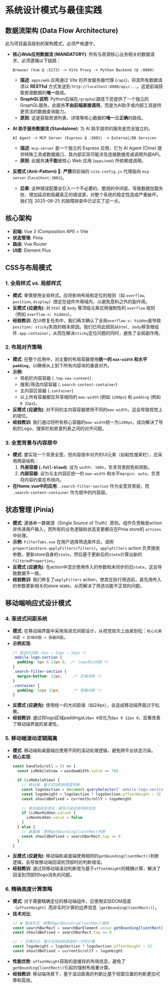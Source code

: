 # 系统设计模式与最佳实践

## 数据流架构 (Data Flow Architecture)

此为项目最高级别的架构模式，必须严格遵守。

-   **核心Web应用数据流 (MANDATORY)**: 所有与房源核心业务相关的数据请求，必须遵循以下链路：
    ```
    Browser (Vue @ :5173) -> Vite Proxy -> Python Backend (@ :8000)
    ```
    -   **描述**: `apps/web` 应用通过 Vite 的开发服务器代理 (`/api`)，将其所有数据请求以 **RESTful** 方式发送到 `http://localhost:8000/api/...`。这是前端获取房源数据的**唯一**路径。
    -   **GraphQL说明**: Python后端在`/graphql`路径下还提供了一个独立的GraphQL服务。此服务**不由前端直接调用**，而是为AI助手或内部工具提供更灵活的数据查询能力。
    -   **原则**: 这是获取房源列表、详情等核心数据的**唯一**且**正确**的路径。

-   **AI 助手服务数据流 (Standalone)**: 为 AI 助手提供的服务是完全独立的。
    ```
    AI Agent -> MCP Server (Express @ :3001) -> External/DB Services
    ```
    -   **描述**: `mcp-server` 是一个独立的 Express 应用，它为 AI Agent (Cline) 提供特殊工具或数据接口，其内部实现可能涉及连接数据库或调用外部API。
    -   **原则**: 此服务**决不能**被核心 Web 应用 (`apps/web`) 所依赖或调用。

-   **反模式 (Anti-Pattern) 🚨**: **严禁**将前端的 `vite.config.js` 代理指向 `mcp-server` (`localhost:3001`)。
    -   **后果**: 这种错误配置会引入一个不必要的、脆弱的中间层，导致数据加载失败、增加延迟和隐藏真正的错误源，对整个系统的稳定性造成严重破坏。我们在 2025-08-25 的故障排查中已证实了这一点。

## 核心架构

-   **前端**: Vue 3 (Composition API) + Vite
-   **状态管理**: Pinia
-   **路由**: Vue Router
-   **UI库**: Element Plus

## CSS与布局模式

### 1. 全局样式 vs. 局部样式

-   **模式**: 审慎使用全局样式。应将影响布局和定位的规则（如 `overflow`, `position`, `display`）限定在组件作用域内，以避免意料之外的副作用。
-   **反模式 (应避免)**: 对 `html` 或 `body` 等顶级元素应用强制性的 `overflow` 规则（例如 `overflow-x: hidden`）。
-   **经验教训**: 在UI修复任务中，我们再次确认了全局`overflow-x: hidden`是导致`position: sticky`失效的根本原因。我们已将此规则从`html, body`移至根组件`.app-container`，从而在解决`sticky`定位问题的同时，避免了全局副作用。

### 2. 布局对齐策略

-   **模式**: 在整个应用中，对主要的布局容器使用**统一的 `max-width` 和水平 `padding`**，以确保从上到下所有内容块的垂直对齐。
-   **示例**:
    -   导航栏内容容器 (`.top-nav-content`)
    -   搜索/筛选内容容器 (`.search-content-container`)
    -   主内容区容器 (`.container`)
    -   以上所有容器都应共享相同的 `max-width` (例如 `1200px`) 和 `padding` (例如 `0 32px`)。
-   **反模式 (应避免)**: 对不同的主内容容器使用不同的`max-width`，这会导致视觉上的错位。
-   **经验教训**: 我们通过将所有核心容器的`max-width`统一为`1200px`，成功解决了导航栏Logo、搜索栏和房源列表之间的对齐问题。

### 3. 全宽背景与内容居中

-   **模式**: 要实现一个背景全宽、但内容居中对齐的UI元素（如粘性搜索栏），应采用两层结构：
    1.  **外层容器 (`.full-bleed`)**: 设为 `width: 100%`，负责背景颜色和阴影。
    2.  **内层容器**: 设为与主内容区统一的 `max-width` 和水平`margin: auto`，负责将内容约束在布局内。
-   **在Home.vue中的应用**: `.search-filter-section` 作为全宽背景层，而 `.search-content-container` 作为居中的内容层。

## 状态管理 (Pinia)

-   **模式**: 遵循单一数据源（Single Source of Truth）原则。组件负责触发action并传递用户输入，而所有的业务逻辑和状态变更都应在Pinia store的 `actions` 中处理。
-   **示例**: `FilterTabs.vue` 在用户选择筛选条件后，调用 `propertiesStore.applyFilters(filters)`。`applyFilters` action 负责接收参数，更新store自身的`state`，然后基于更新后的`state`计算出新的`filteredProperties`。
-   **反模式 (应避免)**: 在action中混合使用传入的参数和未同步的旧`state`，这会导致数据不一致。
-   **经验教训**: 我们修复了`applyFilters` action，使其在执行筛选前，首先用传入的参数更新相关的store state，从而解决了筛选功能不正常的问题。

## 移动端响应式设计模式

### 4. 渐进式间距系统

-   **模式**: 在移动端界面中采用渐进式间距设计，从视觉层次上由紧到松：`核心元素间距 < 区域间距 < 容器间距`。
-   **示例实现**:
    ```css
    /* 渐进式间距：8px → 12px → 16px */
    .mobile-logo-section {
      padding: 8px 0 12px 0;  /* logo核心间距 */
    }
    .search-filter-section {
      margin-bottom: 12px;     /* 区域间距 */
    }
    .container {
      padding: 16px 32px;      /* 容器间距 */
    }
    ```
-   **反模式 (应避免)**: 使用统一的大间距值（如24px），会造成移动端界面过于松散。
-   **经验教训**: 通过将logo区域padding从`16px 0`优化为`8px 0 12px 0`，显著改善了移动端界面的紧凑性。

### 5. 移动端滚动逻辑隔离

-   **模式**: 移动端和桌面端应使用不同的滚动处理逻辑，避免跨平台状态污染。
-   **核心实现**:
    ```javascript
    const handleScroll = () => {
      const isMobileView = windowWidth.value <= 768
      
      if (isMobileView) {
        // 移动端：基于实际DOM高度判断
        const logoSection = document.querySelector('.mobile-logo-section')
        const logoHeight = logoSection ? logoSection.offsetHeight : 32
        const shouldBeFixed = currentScrollY > logoHeight
        
        // 移动端状态清洁：避免污染全局导航状态
        if (isNavHidden.value) {
          isNavHidden.value = false
        }
      } else {
        // 桌面端：使用getBoundingClientRect判断
        const shouldBeFixed = searchBarRect.top <= 0
      }
    }
    ```
-   **反模式 (应避免)**: 移动端和桌面端使用相同的`getBoundingClientRect()`判断逻辑，会导致移动端回滚到顶部时的判断错误。
-   **经验教训**: 通过将移动端滚动判断改为基于`offsetHeight`的精确计算，解决了回滚到顶部时logo消失的问题。

### 6. 精确高度计算策略

-   **模式**: 对于需要精确定位的移动端组件，应使用实际DOM高度（`offsetHeight`）而非实时计算的边界信息（`getBoundingClientRect()`）。
-   **技术对比**:
    ```javascript
    // ❌ 错误方式：频繁的getBoundingClientRect调用
    const searchBarRect = searchBarElement.value.getBoundingClientRect()
    const shouldBeFixed = searchBarRect.top <= 0
    
    // ✅ 正确方式：基于实际DOM高度的一次性计算
    const logoHeight = logoSection ? logoSection.offsetHeight : 32
    const shouldBeFixed = currentScrollY > logoHeight
    ```
-   **性能优势**: `offsetHeight`获取的是缓存的布局信息，避免了`getBoundingClientRect()`引起的强制布局重计算。
-   **经验教训**: 移动端场景下，基于滚动距离的判断比基于视窗位置的判断更加可靠和高效。
